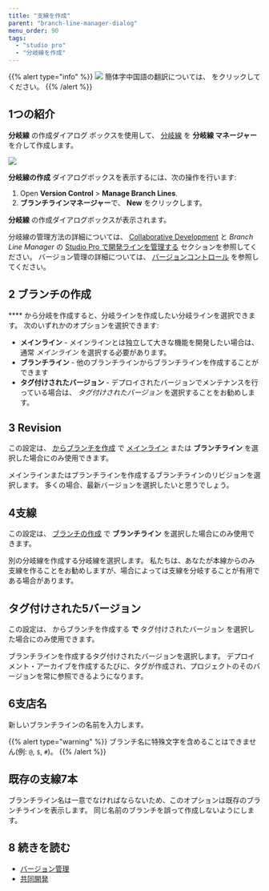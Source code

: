 ```yaml
---
title: "支線を作成"
parent: "branch-line-manager-dialog"
menu_order: 90
tags:
  - "studio pro"
  - "分岐線を作成"
---
```


{{% alert type="info" %}}
<img src="attachments/chinese-translation/china.png" style="display: inline-block; margin: 0" /> 簡体字中国語の翻訳については、 [<unk> <unk> <unk>](https://cdn.mendix.tencent-cloud.com/documentation/refguide8/create-branch-line-dialog.pdf) をクリックしてください。
{{% /alert %}}

## 1つの紹介

**分岐線** の作成ダイアログ ボックスを使用して、 [分岐線](version-control#branches) を **分岐線 マネージャー** を介して作成します。

![](attachments/version-control-menu/create-branch-line.png)

**分岐線の作成** ダイアログボックスを表示するには、次の操作を行います:

1. Open **Version Control** > **Manage Branch Lines**.
2. **ブランチラインマネージャー**で、 **New** をクリックします。

**分岐線** の作成ダイアログボックスが表示されます。

分岐線の管理方法の詳細については、 [Collaborative Development](collaborative-development#managing-branches) と *Branch Line Manager* の [Studio Pro で開発ラインを管理する](branch-line-manager-dialog) セクションを参照してください。 バージョン管理の詳細については、 [バージョンコントロール](version-control) を参照してください。

## 2 ブランチの作成

**** から分岐を作成すると、分岐ラインを作成したい分岐ラインを選択できます。 次のいずれかのオプションを選択できます:

* <a name="main-line"></a>**メインライン** - メインラインとは独立して大きな機能を開発したい場合は、通常 *メインライン* を選択する必要があります。
* <a name="branch-line"></a>**ブランチライン** - 他のブランチラインからブランチラインを作成することができます
* <a name="tagged-version"></a>**タグ付けされたバージョン** - デプロイされたバージョンでメンテナンスを行っている場合は、 *タグ付けされたバージョン* を選択することをお勧めします。

## 3 Revision

この設定は、 [からブランチを作成](#main-line) で [メインライン](#branch-line) または **ブランチライン** を選択した場合にのみ使用できます。

メインラインまたはブランチラインを作成するブランチラインのリビジョンを選択します。 多くの場合、最新バージョンを選択したいと思うでしょう。

## 4支線

この設定は、 [ブランチの作成](#branch-line) で **ブランチライン** を選択した場合にのみ使用できます。

別の分岐線を作成する分岐線を選択します。 私たちは、あなたが本線からのみ支線を作ることをお勧めしますが、場合によっては支線を分岐することが有用である場合があります。

## タグ付けされた5バージョン

この設定は、 [](#tagged-version) からブランチを作成する **で** タグ付けされたバージョン </strong> を選択した場合にのみ使用できます。

ブランチラインを作成するタグ付けされたバージョンを選択します。 デプロイメント・アーカイブを作成するたびに、タグが作成され、プロジェクトのそのバージョンを常に参照できるようになります。

## 6支店名

新しいブランチラインの名前を入力します。

{{% alert type="warning" %}}
ブランチ名に特殊文字を含めることはできません(例: `@`, `$`, `#`)。
{{% /alert %}}

## 既存の支線7本

ブランチライン名は一意でなければならないため、このオプションは既存のブランチラインを表示します。 同じ名前のブランチを誤って作成しないようにします。

## 8 続きを読む

* [バージョン管理](version-control)
* [共同開発](collaborative-development)
